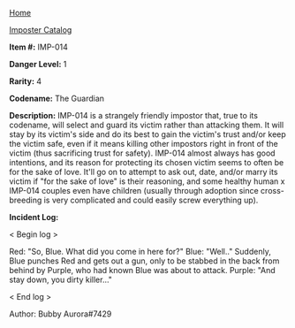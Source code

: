 [Home](../../index.md)

[Imposter Catalog](../Imp-log.md)

**Item #:** IMP-014

**Danger Level:** 1

**Rarity:** 4

**Codename:** The Guardian

**Description:** IMP-014 is a strangely friendly impostor that, true to its codename, will select and guard its victim rather than attacking them. It will stay by its victim's side and do its best to gain the victim's trust and/or keep the victim safe, even if it means killing other impostors right in front of the victim (thus sacrificing trust for safety). IMP-014 almost always has good intentions, and its reason for protecting its chosen victim seems to often be for the sake of love. It'll go on to attempt to ask out, date, and/or marry its victim if "for the sake of love" is their reasoning, and some healthy human x IMP-014 couples even have children (usually through adoption since cross-breeding is very complicated and could easily screw everything up). 

**Incident Log:** 

< Begin log >

Red: "So, Blue. What did you come in here for?"
Blue: "Well.."
Suddenly, Blue punches Red and gets out a gun, only to be stabbed in the back from behind by Purple, who had known Blue was about to attack.
Purple: "And stay down, you dirty killer..."

< End log >

Author: Bubby Aurora#7429